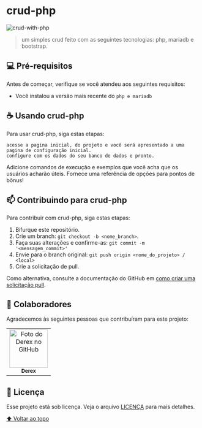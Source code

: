 # crud-php

<img src="https://media.giphy.com/media/B5ds3Kj1faaXRGKn1y/giphy.gif" alt="crud-with-php">

> um simples crud feito com as seguintes tecnologias: php, mariadb e bootstrap.

## 💻 Pré-requisitos

Antes de começar, verifique se você atendeu aos seguintes requisitos:

* Você instalou a versão mais recente do `php e mariadb`

## ☕ Usando crud-php

Para usar crud-php, siga estas etapas:

```
acesse a pagina inicial, do projeto e você será apresentado a uma pagina de configuração inicial.
configure com os dados do seu banco de dados e pronto.
```

Adicione comandos de execução e exemplos que você acha que os usuários acharão úteis. Fornece uma referência de opções para pontos de bônus!

## 📫 Contribuindo para crud-php

Para contribuir com crud-php, siga estas etapas:

1. Bifurque este repositório.
2. Crie um branch: `git checkout -b <nome_branch>`.
3. Faça suas alterações e confirme-as: `git commit -m '<mensagem_commit>'`
4. Envie para o branch original: `git push origin <nome_do_projeto> / <local>`
5. Crie a solicitação de pull.

Como alternativa, consulte a documentação do GitHub em [como criar uma solicitação pull](https://help.github.com/en/github/collaborating-with-issues-and-pull-requests/creating-a-pull-request).

## 🤝 Colaboradores

Agradecemos às seguintes pessoas que contribuíram para este projeto:

<table>
  <tr>
    <td align="center">
      <a href="#">
        <img src="https://avatars.githubusercontent.com/u/25256951" width="100px;" alt="Foto do Derex no GitHub"/><br>
        <sub>
          <b>Derex</b>
        </sub>
      </a>
    </td>
  </tr>
</table>

## 📝 Licença

Esse projeto está sob licença. Veja o arquivo [LICENÇA](LICENSE.md) para mais detalhes.

[⬆ Voltar ao topo](#crud-php)<br>
